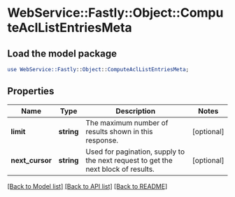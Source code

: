 # WebService::Fastly::Object::ComputeAclListEntriesMeta

## Load the model package
```perl
use WebService::Fastly::Object::ComputeAclListEntriesMeta;
```

## Properties
Name | Type | Description | Notes
------------ | ------------- | ------------- | -------------
**limit** | **string** | The maximum number of results shown in this response. | [optional] 
**next_cursor** | **string** | Used for pagination, supply to the next request to get the next block of results. | [optional] 

[[Back to Model list]](../README.md#documentation-for-models) [[Back to API list]](../README.md#documentation-for-api-endpoints) [[Back to README]](../README.md)


